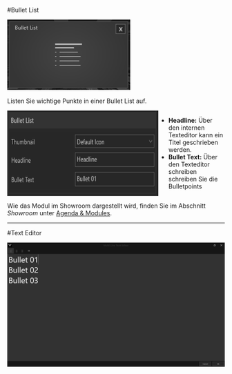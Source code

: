 #Bullet List

![TitleModul](img/Manager/Module/Bullet_List_Module.PNG)

Listen Sie wichtige Punkte in einer Bullet List auf.

<div style="display: flex">
    <img src="img/Manager/Module/BulletlistProperties.PNG" width="350" style="float:left">
    <div>
        <ul>
            <li><b>Headline:</b> Über den internen Texteditor kann ein Titel geschrieben werden.</li>
            <li><b>Bullet Text:</b> Über den Texteditor schreiben schreiben Sie die Bulletpoints</li>
        </ul>
    </div>
</div>

Wie das Modul im Showroom dargestellt wird, finden Sie im Abschnitt *Showroom* unter [Agenda & Modules](056_agenda.html#bullet-list).
***
#Text Editor

![TextEditor](img/Manager/Module/Texteditor_1.PNG)
